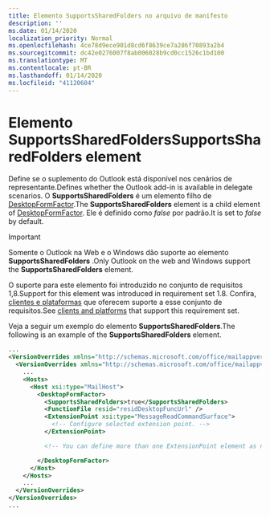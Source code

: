 ```yaml
---
title: Elemento SupportsSharedFolders no arquivo de manifesto
description: ''
ms.date: 01/14/2020
localization_priority: Normal
ms.openlocfilehash: 4ce78d9ece901d8cd6f8639ce7a286f70893a2b4
ms.sourcegitcommit: dc42e0276007f8ab006028b9cd0cc1526c1bd100
ms.translationtype: MT
ms.contentlocale: pt-BR
ms.lasthandoff: 01/14/2020
ms.locfileid: "41120604"
---
```

# <a name="supportssharedfolders-element"></a><span data-ttu-id="d150e-102">Elemento SupportsSharedFolders</span><span class="sxs-lookup"><span data-stu-id="d150e-102">SupportsSharedFolders element</span></span>

<span data-ttu-id="d150e-103">Define se o suplemento do Outlook está disponível nos cenários de representante.</span><span class="sxs-lookup"><span data-stu-id="d150e-103">Defines whether the Outlook add-in is available in delegate scenarios.</span></span> <span data-ttu-id="d150e-104">O **SupportsSharedFolders** é um elemento filho de [DesktopFormFactor](desktopformfactor.md).</span><span class="sxs-lookup"><span data-stu-id="d150e-104">The **SupportsSharedFolders** element is a child element of [DesktopFormFactor](desktopformfactor.md).</span></span> <span data-ttu-id="d150e-105">Ele é definido como *false* por padrão.</span><span class="sxs-lookup"><span data-stu-id="d150e-105">It is set to *false* by default.</span></span>

> [!IMPORTANT]
> <span data-ttu-id="d150e-106">Somente o Outlook na Web e o Windows dão suporte ao elemento **SupportsSharedFolders** .</span><span class="sxs-lookup"><span data-stu-id="d150e-106">Only Outlook on the web and Windows support the **SupportsSharedFolders** element.</span></span>
>
> <span data-ttu-id="d150e-107">O suporte para este elemento foi introduzido no conjunto de requisitos 1,8.</span><span class="sxs-lookup"><span data-stu-id="d150e-107">Support for this element was introduced in requirement set 1.8.</span></span> <span data-ttu-id="d150e-108">Confira, [clientes e plataformas](/office/dev/add-ins/reference/requirement-sets/outlook-api-requirement-sets#requirement-sets-supported-by-exchange-servers-and-outlook-clients) que oferecem suporte a esse conjunto de requisitos.</span><span class="sxs-lookup"><span data-stu-id="d150e-108">See [clients and platforms](/office/dev/add-ins/reference/requirement-sets/outlook-api-requirement-sets#requirement-sets-supported-by-exchange-servers-and-outlook-clients) that support this requirement set.</span></span>

<span data-ttu-id="d150e-109">Veja a seguir um exemplo do elemento **SupportsSharedFolders**.</span><span class="sxs-lookup"><span data-stu-id="d150e-109">The following is an example of the  **SupportsSharedFolders** element.</span></span>

```XML
...
<VersionOverrides xmlns="http://schemas.microsoft.com/office/mailappversionoverrides" xsi:type="VersionOverridesV1_0">
  <VersionOverrides xmlns="http://schemas.microsoft.com/office/mailappversionoverrides/1.1" xsi:type="VersionOverridesV1_1">
    ...
    <Hosts>
      <Host xsi:type="MailHost">
        <DesktopFormFactor>
          <SupportsSharedFolders>true</SupportsSharedFolders>
          <FunctionFile resid="residDesktopFuncUrl" />
          <ExtensionPoint xsi:type="MessageReadCommandSurface">
            <!-- Configure selected extension point. -->
          </ExtensionPoint>

          <!-- You can define more than one ExtensionPoint element as needed. -->

        </DesktopFormFactor>
      </Host>
    </Hosts>
    ...
  </VersionOverrides>
</VersionOverrides>
...
```
